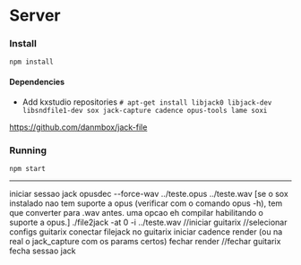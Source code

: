 # Server

### Install
```npm install```
#### Dependencies
- Add kxstudio repositories
```# apt-get install libjack0 libjack-dev libsndfile1-dev sox jack-capture cadence opus-tools lame soxi```

https://github.com/danmbox/jack-file


### Running
```npm start```



----
iniciar sessao jack
  opusdec --force-wav ../teste.opus ../teste.wav     [se o sox instalado nao tem suporte a opus (verificar com o comando opus -h), tem que converter para .wav antes. uma opcao eh compilar habilitando o suporte a opus.]
  ./file2jack -at 0 -i ../teste.wav
//iniciar guitarix
//selecionar configs guitarix
conectar filejack no guitarix
iniciar cadence render (ou na real o jack_capture com os params certos)
fechar render
//fechar guitarix
fecha sessao jack
